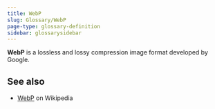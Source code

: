 ```yaml
---
title: WebP
slug: Glossary/WebP
page-type: glossary-definition
sidebar: glossarysidebar
---
```



**WebP** is a lossless and lossy compression image format developed by Google.

## See also

- [WebP](https://en.wikipedia.org/wiki/WebP) on Wikipedia
